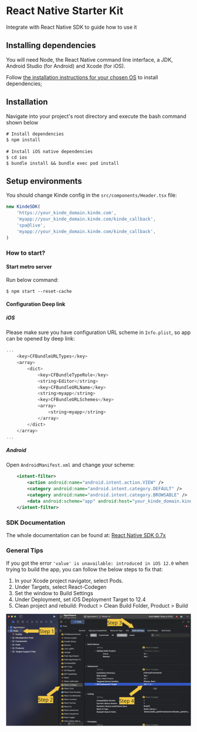 # React Native Starter Kit

Integrate with React Native SDK to guide how to use it

## Installing dependencies

You will need Node, the React Native command line interface, a JDK, Android Studio (for Android) and Xcode (for iOS).

Follow [the installation instructions for your chosen OS](https://reactnative.dev/docs/environment-setup) to install dependencies;

## Installation

Navigate into your project's root directory and execute the bash command shown below

```shell
# Install dependencies
$ npm install

# Install iOS native dependencies
$ cd ios
$ bundle install && bundle exec pod install
```

## Setup environments

You should change Kinde config in the `src/components/Header.tsx` file:

```javascript
new KindeSDK(
	'https://your_kinde_domain.kinde.com',
	'myapp://your_kinde_domain.kinde.com/kinde_callback',
	'spa@live',
	'myapp://your_kinde_domain.kinde.com/kinde_callback',
)
```

### How to start?

#### Start metro server

Run below command:

```shell
$ npm start --reset-cache
```

#### Configuration Deep link

##### iOS

Please make sure you have configuration URL scheme in `Info.plist`, so app can be opened by deep link:

```swift
...
	<key>CFBundleURLTypes</key>
	<array>
		<dict>
			<key>CFBundleTypeRole</key>
			<string>Editor</string>
			<key>CFBundleURLName</key>
			<string>myapp</string>
			<key>CFBundleURLSchemes</key>
			<array>
				<string>myapp</string>
			</array>
		</dict>
	</array>
...

```

##### Android

Open `AndroidManifest.xml` and change your scheme:

```xml
    <intent-filter>
        <action android:name="android.intent.action.VIEW" />
        <category android:name="android.intent.category.DEFAULT" />
        <category android:name="android.intent.category.BROWSABLE" />
        <data android:scheme="app" android:host="your_kinde_domain.kinde.com" />
    </intent-filter>
```

### SDK Documentation
The whole documentation can be found at: [React Native SDK 0.7x](https://kinde.com/docs/developer-tools/react-native-sdk)

### General Tips

If you got the error `'value' is unavailable: introduced in iOS 12.0` when trying to build the app, you can follow the below steps to fix that:

1. In your Xcode project navigator, select Pods.
2. Under Targets, select React-Codegen
3. Set the window to Build Settings
4. Under Deployment, set iOS Deployment Target to 12.4
5. Clean project and rebuild: Product > Clean Build Folder, Product > Build

![screenshot](./assets/image.png)